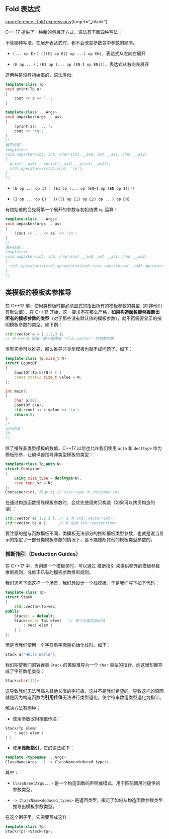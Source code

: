 

## **Fold 表达式**

[cppreference : fold expressions](https://en.cppreference.com/w/cpp/language/fold){target="_blank"}

C++ 17 提供了一种新的包展开方式，语法有下面四种写法：

不管哪种写法，在展开表达式时，都不会改变参数包中参数的顺序。

- `(... op E)`： `(((E1 op E2) op ...) op EN)`，表达式从左向右展开

-  `(E op ...)`：`(E1 op (... op (EN-1 op EN)))`，表达式从右向左展开

这两种是没有初始值的，语法类似:

```cpp
template<class Tp>
void print(Tp a)
{
	cout << a << ',';
}

template<class... Args>
void unpacker(Args... as)
{
	(print(as), ...);
	cout << '\n';
}
/*
展开结果：
template<>
void unpacker<int, int, char>(int __as0, int __as1, char __as2)
{
  print(__as0) , (print(__as1) , print(__as2));
  std::operator<<(std::cout, '\n');
}
*/
```

- `(E op ... op I)` ： `(E1 op (... op (EN−1 op (EN op I))))`
  
- `(I op ... op E)` ： `((((I op E1) op E2) op ...) op EN)`

有初始值的会先将第一个展开的参数与初始值做 `op` 运算：


```cpp
template<class... Args>
void unpacker(Args... as)
{
	(cout << ... << as) << '\n';
}
/*
展开结果：
template<>
void unpacker<int, int, char>(int __as0, int __as1, char __as2)
{
  std::operator<<(std::operator<<(std::cout.operator<<(__as0).operator<<(__as1), __as2), '\n');
}
*/
```


## **类模板的模板实参推导**

在 C++17 前，使用类模板时都必须显式的指出所有的模板参数的类型（除非他们有默认值），在 C++17 开始，这一要求不在那么严格，**如果构造函数能够推断出所有的模板参数的类型**（对于那些没有默认值的模板参数），就不再需要显示的指明模板参数的类型。如下例：

```cpp
std::vector a = { 1,2,3 };
// 在 C++14 报错：缺少类模板 "std::vector" 的参数列表
```

类型实参可以推导，那么推导非类型模板也就不成问题了，如下：

```cpp
template<class Tp,size_t N>
struct CountOf
{
    CountOf(Tp(&)[N]) { }
    const static size_t value = N;
};

int main()
{
    char a[20];
    CountOf c(a);
    std::cout << c.value << '\n';
    return 0;
}
/*
运行结果：
20
*/
```

除了推导非类型模板的数值，C++17 以后也允许我们使用 `auto` 和 `decltype` 作为模板形参，让编译器推导非类型模板的类型：

```cpp
template<class Tp,auto N>
struct Container
{
    using size_type = decltype(N);
    size_type sz = N;
};
Container<int, 20u> c; // size_type 为 unsigned int
```

在通过构造函数推导模板参数时，会优先使用拷贝构造（如果可以拷贝构造的话）：

```cpp  
std::vector a{ 1,2,3 }; // a 为 std::vector<int>
std::vector b{ a };     // b 也为 std::vector<int>
```

要注意的是与函数模板不同，类模板无法部分的推断模板类型参数，也就是说当显示的指定了一部分类模板参数的情况下，是不能推断其他的模板类型参数的。

### **推断指引（Deduction Guides）**

在 C++17 中，当创建一个模板类时，可以通过 推断指引 来提供额外的模板参数推断规则，或修正已有的模板参数推断规则。

我们思考下面这样一个场景，我们想设计一个栈模板，于是我们写下如下代码：

```cpp
template<class Tp>
struct Stack
{
    std::vector<Tp>vec;
public:
    Stack() = default;
    Stack(const Tp& elem)   // 单个元素初始化栈
        : vec{ elem }
    { }
};
```

但是当我们使用一个字符串字面量初始化栈时，如下：

```cpp
Stack a{"Hello World"};
```

我们期望我们的容器类 `Stack` 的类型推导为一个 `char` 类型的指针，而这里却推导成了字符数组类型：

```cpp
Stack<char[12]>
```

这导致我们无法再插入其他长度的字符串，这并不是我们希望的。导致这样的原因就是因为构造函数为**引用传值**无法进行类型退化，使字符串数组类型退化为指针。

解决方法有两种：

- 使用参数改用按值传递：

```cpp
Stack(Tp elem)
    : vec{ elem }
{ }
```

- 使用**推断指引**，它的语法如下：

```cpp
template <typename ...Args>
ClassName(Args...) -> ClassName<deduced_types>;
```

其中：

- `ClassName(Args...)` 是一个构造函数的声明或模式，用于匹配调用时提供的参数类型。

- `-> ClassName<deduced_types>` 是返回类型，指定了如何从构造函数参数类型推导出模板参数类型。

在这个例子里，它需要写成这样：

```cpp
template<class Tp>
Stack(Tp)->Stack<Tp>;
```
